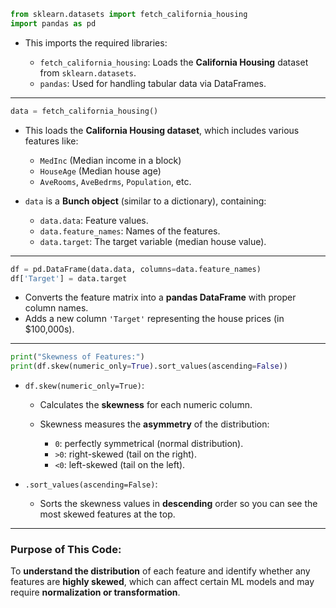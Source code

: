 ```python
from sklearn.datasets import fetch_california_housing
import pandas as pd
```

* This imports the required libraries:

  * `fetch_california_housing`: Loads the **California Housing** dataset from `sklearn.datasets`.
  * `pandas`: Used for handling tabular data via DataFrames.

---

```python
data = fetch_california_housing()
```

* This loads the **California Housing dataset**, which includes various features like:

  * `MedInc` (Median income in a block)
  * `HouseAge` (Median house age)
  * `AveRooms`, `AveBedrms`, `Population`, etc.
* `data` is a **Bunch object** (similar to a dictionary), containing:

  * `data.data`: Feature values.
  * `data.feature_names`: Names of the features.
  * `data.target`: The target variable (median house value).

---

```python
df = pd.DataFrame(data.data, columns=data.feature_names)
df['Target'] = data.target
```

* Converts the feature matrix into a **pandas DataFrame** with proper column names.
* Adds a new column `'Target'` representing the house prices (in \$100,000s).

---

```python
print("Skewness of Features:")
print(df.skew(numeric_only=True).sort_values(ascending=False))
```

* `df.skew(numeric_only=True)`:

  * Calculates the **skewness** for each numeric column.
  * Skewness measures the **asymmetry** of the distribution:

    * `0`: perfectly symmetrical (normal distribution).
    * `>0`: right-skewed (tail on the right).
    * `<0`: left-skewed (tail on the left).

* `.sort_values(ascending=False)`:

  * Sorts the skewness values in **descending** order so you can see the most skewed features at the top.

---

### Purpose of This Code:

To **understand the distribution** of each feature and identify whether any features are **highly skewed**, which can affect certain ML models and may require **normalization or transformation**.